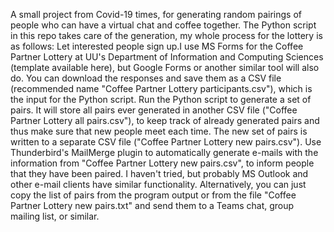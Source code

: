A small project from Covid-19 times, for generating random pairings of people who can have a virtual chat and coffee together. The Python script in this repo takes care of the generation, my whole process for the lottery is as follows:
Let interested people sign up.I use MS Forms for the Coffee Partner Lottery at UU's Department of Information and Computing Sciences (template available here), but Google Forms or another similar tool will also do. You can download the responses and save them as a CSV file (recommended name "Coffee Partner Lottery participants.csv"), which is the input for the Python script.
Run the Python script to generate a set of pairs. It will store all pairs ever generated in another CSV file ("Coffee Partner Lottery all pairs.csv"), to keep track of already generated pairs and thus make sure that new people meet each time. The new set of pairs is written to a separate CSV file ("Coffee Partner Lottery new pairs.csv").
Use Thunderbird's MailMerge plugin to automatically generate e-mails with the information from "Coffee Partner Lottery new pairs.csv", to inform people that they have been paired. I haven't tried, but probably MS Outlook and other e-mail clients have similar functionality. Alternatively, you can just copy the list of pairs from the program output or from the file "Coffee Partner Lottery new pairs.txt" and send them to a Teams chat, group mailing list, or similar.
